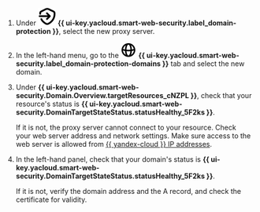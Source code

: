 1. Under ![domain-protection-icon](../../_assets/smartwebsecurity/domain-protection-icon.svg) **{{ ui-key.yacloud.smart-web-security.label_domain-protection }}**, select the new proxy server.
1. In the left-hand menu, go to the ![globe](../../_assets/console-icons/globe.svg) **{{ ui-key.yacloud.smart-web-security.label_domain-protection-domains }}** tab and select the new domain.
1. Under **{{ ui-key.yacloud.smart-web-security.Domain.Overview.targetResources_cNZPL }}**, check that your resource's status is **{{ ui-key.yacloud.smart-web-security.DomainTargetStateStatus.statusHealthy_5F2ks }}**.

    If it is not, the proxy server cannot connect to your resource. Check your web server address and network settings. Make sure access to the web server is allowed from [{{ yandex-cloud }} IP addresses](../../overview/concepts/public-ips.md).
1. In the left-hand panel, check that your domain's status is **{{ ui-key.yacloud.smart-web-security.DomainTargetStateStatus.statusHealthy_5F2ks }}**. 
    
    If it is not, verify the domain address and the A record, and check the certificate for validity.